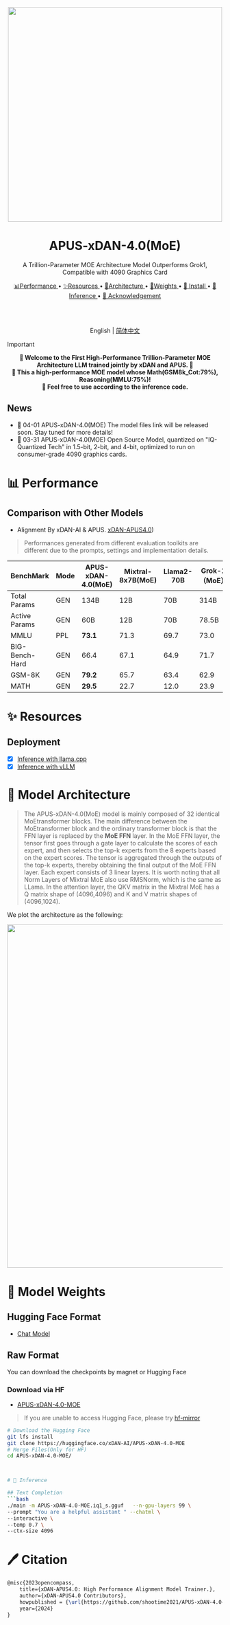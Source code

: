
<div align="center">
  <img src="https://github.com/shootime2021/APUS-xDAN-4.0-moe/assets/75604726/d32dd5e3-b901-49c7-aa35-067d6df91bce" width="500px"/>
  
  # APUS-xDAN-4.0(MoE)

  A Trillion-Parameter MOE Architecture Model Outperforms Grok1, Compatible with 4090 Graphics Card

  <a href="#-performance">📊Performance </a> •
  <a href="#-resources">✨Resources </a> •
  <a href="#-model-architecture">📖Architecture </a> •
  <a href="#-model-weights">📂Weights </a> •
  <a href="#-install"> 🔨 Install </a> •
  <a href="#-inference">🚀Inference </a> •
  <a href="#-acknowledgement">🤝 Acknowledgement </a>

  <br />
  <br />

  English | [简体中文](README_zh-CN.md)

</div>


> [!Important]
> <div align="center">
> <b>
> 📢 Welcome to the First High-Performance Trillion-Parameter MOE Architecture LLM trained jointly by xDAN and APUS. 📢
> </b>
> <br>
> <b>
> 🤗 This a high-performance MOE model whose Math(GSM8k_Cot:79%), Reasoning(MMLU:75%)</a>!
> </b>
> <br>
> <b>
> 🙏 Feel free to use according to the  inference code.
> </b>
> </div>


## News 

- 🙌 04-01 APUS-xDAN-4.0(MOE) The model files link will be released soon. Stay tuned for more details!
- 🙌 03-31 APUS-xDAN-4.0(MOE) Open Source Model, quantized on  "IQ-Quantized Tech" in  1.5-bit, 2-bit, and 4-bit, optimized to run on consumer-grade 4090 graphics cards.

  


# 📊 Performance

## Comparison with Other Models

- Alignment By xDAN-AI & APUS. [xDAN-APUS4.0]([https://huggingface.co/xDAN-AI/APUS-xDAN-4.0-MOE))

> Performances generated from different evaluation toolkits are different due to the prompts, settings and implementation details.



| BenchMark        | Mode | APUS-xDAN-4.0(MoE) | Mixtral-8x7B(MoE) |  Llama2-70B | Grok-1（MoE） |
|-----------------|------|-----------------|--------------|-------------|-------------------|
| Total Params   |  GEN   |      134B         |     12B      |     70B     |       314B         |
| Active Params   |  GEN   |      60B         |     12B      |     70B     |       78.5B         |
| MMLU            | PPL  | **73.1**            | 71.3         | 69.7        | 73.0             |
| BIG-Bench-Hard  | GEN  | 66.4            | 67.1         | 64.9        | 71.7              | 
| GSM-8K          | GEN  | **79.2**         | 65.7         | 63.4        | 62.9              |
| MATH            | GEN  | **29.5**         | 22.7         | 12.0        | 23.9              | 

# ✨ Resources

## Deployment
- [x] [Inference with llama.cpp](https://github.com/ggerganov/llama.cpp)
- [x] [Inference with vLLM](https://github.com/vllm-project/vllm)

# 📖 Model Architecture

>  The APUS-xDAN-4.0(MoE) model is mainly composed of 32 identical MoEtransformer blocks. The main difference between the MoEtransformer block and the ordinary transformer block is that the FFN layer is replaced by the **MoE FFN** layer. In the MoE FFN layer, the tensor first goes through a gate layer to calculate the scores of each expert, and then selects the top-k experts from the 8 experts based on the expert scores. The tensor is aggregated through the outputs of the top-k experts, thereby obtaining the final output of the MoE FFN layer. Each expert consists of 3 linear layers. It is worth noting that all Norm Layers of Mixtral MoE also use RMSNorm, which is the same as LLama. In the attention layer, the QKV matrix in the Mixtral MoE has a Q matrix shape of (4096,4096) and K and V matrix shapes of (4096,1024).

We plot the architecture as the following:

<div align="center">
  <img src="https://github.com/shootime2021/APUS-xDAN-4.0-moe/assets/75604726/5c86b15a-5858-48bd-a6b3-62d1c326b6f4" width="800px"/>
</div>

# 📂 Model Weights

## Hugging Face Format

- [Chat Model](https://huggingface.co/xDAN-AI/APUS-xDAN-4.0-MOE)

## Raw Format

You can download the checkpoints by magnet or Hugging Face

### Download via HF

- [APUS-xDAN-4.0-MOE](https://huggingface.co/xDAN-AI/APUS-xDAN-4.0-MOE)

> If you are unable to access Hugging Face, please try [hf-mirror](https://huggingface.co/xDAN-AI/APUS-xDAN-4.0-MOE)


```bash
# Download the Hugging Face
git lfs install
git clone https://huggingface.co/xDAN-AI/APUS-xDAN-4.0-MOE
# Merge Files(Only for HF)
cd APUS-xDAN-4.0-MOE/



# 🚀 Inference

## Text Completion 
```bash
./main -m APUS-xDAN-4.0-MOE.iq1_s.gguf   --n-gpu-layers 99 \
--prompt "You are a helpful assistant " --chatml \
--interactive \
--temp 0.7 \
--ctx-size 4096
```


# 🖊️ Citation


```latex
@misc{2023opencompass,
    title={xDAN-APUS4.0: High Performance Alignment Model Trainer.},
    author={xDAN-APUS4.0 Contributors},
    howpublished = {\url{https://github.com/shootime2021/APUS-xDAN-4.0-moe}},
    year={2024}
}
```
